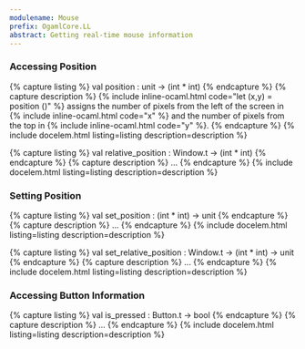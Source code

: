 ```yaml
---
modulename: Mouse
prefix: OgamlCore.LL
abstract: Getting real-time mouse information
---
```


### Accessing Position

{% capture listing %}
val position : unit -> (int * int)
{% endcapture %}
{% capture description %}
{% include inline-ocaml.html code="let (x,y) = position ()" %} assigns
the number of pixels from the left of the screen in
{% include inline-ocaml.html code="x" %} and the number of pixels from the top
in {% include inline-ocaml.html code="y" %}.
{% endcapture %}
{% include docelem.html listing=listing description=description %}

{% capture listing %}
val relative_position : Window.t -> (int * int)
{% endcapture %}
{% capture description %}
...
{% endcapture %}
{% include docelem.html listing=listing description=description %}

### Setting Position

{% capture listing %}
val set_position : (int * int) -> unit
{% endcapture %}
{% capture description %}
...
{% endcapture %}
{% include docelem.html listing=listing description=description %}

{% capture listing %}
val set_relative_position : Window.t -> (int * int) -> unit
{% endcapture %}
{% capture description %}
...
{% endcapture %}
{% include docelem.html listing=listing description=description %}

### Accessing Button Information

{% capture listing %}
val is_pressed : Button.t -> bool
{% endcapture %}
{% capture description %}
...
{% endcapture %}
{% include docelem.html listing=listing description=description %}
